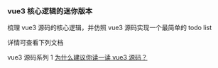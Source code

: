 ### vue3 核心逻辑的迷你版本

梳理 vue3 源码的核心逻辑，并仿照 vue3 源码实现一个最简单的 todo list

详情可查看下列文档

vue3 源码系列 1 [为什么建议你读一读 vue3 源码？](https://github.com/yeshaojun/v3-mini/blob/master/lesson1.md)
